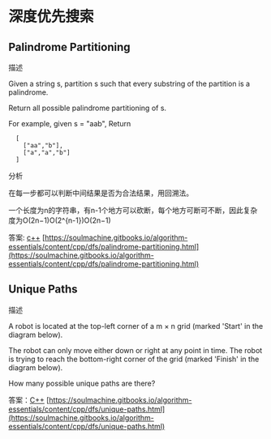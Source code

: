 # 深度优先搜索 #

## Palindrome Partitioning ##

描述

Given a string s, partition s such that every substring of the partition is a palindrome.

Return all possible palindrome partitioning of s.

For example, given s = "aab", Return

``` cpp-objdump
  [
    ["aa","b"],
    ["a","a","b"]
  ]
```

分析

在每一步都可以判断中间结果是否为合法结果，用回溯法。

一个长度为n的字符串，有n-1个地方可以砍断，每个地方可断可不断，因此复杂度为O(2n−1)O(2^{n-1})O(2​n−1​​)

答案: [c++](code/10.1.hpp)  [https://soulmachine.gitbooks.io/algorithm-essentials/content/cpp/dfs/palindrome-partitioning.html](https://soulmachine.gitbooks.io/algorithm-essentials/content/cpp/dfs/palindrome-partitioning.html)
## Unique Paths ##

描述

A robot is located at the top-left corner of a m × n grid (marked 'Start' in the diagram below).

The robot can only move either down or right at any point in time. The robot is trying to reach the bottom-right corner of the grid (marked 'Finish' in the diagram below).

How many possible unique paths are there?

答案：[C++](code/10.2.hpp)  [https://soulmachine.gitbooks.io/algorithm-essentials/content/cpp/dfs/unique-paths.html](https://soulmachine.gitbooks.io/algorithm-essentials/content/cpp/dfs/unique-paths.html)
